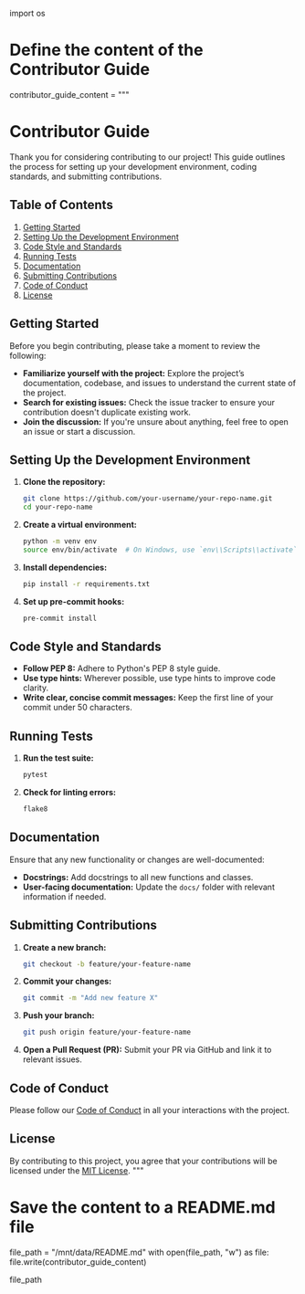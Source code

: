 import os

# Define the content of the Contributor Guide
contributor_guide_content = """
# Contributor Guide

Thank you for considering contributing to our project! This guide outlines the process for setting up your development environment, coding standards, and submitting contributions.

## Table of Contents

1. [Getting Started](#getting-started)
2. [Setting Up the Development Environment](#setting-up-the-development-environment)
3. [Code Style and Standards](#code-style-and-standards)
4. [Running Tests](#running-tests)
5. [Documentation](#documentation)
6. [Submitting Contributions](#submitting-contributions)
7. [Code of Conduct](#code-of-conduct)
8. [License](#license)

## Getting Started

Before you begin contributing, please take a moment to review the following:

- **Familiarize yourself with the project:** Explore the project’s documentation, codebase, and issues to understand the current state of the project.
- **Search for existing issues:** Check the issue tracker to ensure your contribution doesn't duplicate existing work.
- **Join the discussion:** If you're unsure about anything, feel free to open an issue or start a discussion.

## Setting Up the Development Environment

1. **Clone the repository:**
    ```bash
    git clone https://github.com/your-username/your-repo-name.git
    cd your-repo-name
    ```

2. **Create a virtual environment:**
    ```bash
    python -m venv env
    source env/bin/activate  # On Windows, use `env\\Scripts\\activate`
    ```

3. **Install dependencies:**
    ```bash
    pip install -r requirements.txt
    ```

4. **Set up pre-commit hooks:**
    ```bash
    pre-commit install
    ```

## Code Style and Standards

- **Follow PEP 8:** Adhere to Python's PEP 8 style guide.
- **Use type hints:** Wherever possible, use type hints to improve code clarity.
- **Write clear, concise commit messages:** Keep the first line of your commit under 50 characters.

## Running Tests

1. **Run the test suite:**
    ```bash
    pytest
    ```

2. **Check for linting errors:**
    ```bash
    flake8
    ```

## Documentation

Ensure that any new functionality or changes are well-documented:

- **Docstrings:** Add docstrings to all new functions and classes.
- **User-facing documentation:** Update the `docs/` folder with relevant information if needed.

## Submitting Contributions

1. **Create a new branch:**
    ```bash
    git checkout -b feature/your-feature-name
    ```

2. **Commit your changes:**
    ```bash
    git commit -m "Add new feature X"
    ```

3. **Push your branch:**
    ```bash
    git push origin feature/your-feature-name
    ```

4. **Open a Pull Request (PR):** Submit your PR via GitHub and link it to relevant issues.

## Code of Conduct

Please follow our [Code of Conduct](CODE_OF_CONDUCT.md) in all your interactions with the project.

## License

By contributing to this project, you agree that your contributions will be licensed under the [MIT License](LICENSE).
"""

# Save the content to a README.md file
file_path = "/mnt/data/README.md"
with open(file_path, "w") as file:
    file.write(contributor_guide_content)

file_path
